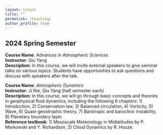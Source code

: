 ```yaml
---
layout: single
title: ""
permalink: /teaching/
author_profile: true
---
```




2024 Spring Semester
---
**Course Name**: *Advances in Atmospheric Sciences*  
**Instructor**: Qiu Yang  
**Description**: In this course, we will invite external speakers to give seminar talks on various topics. Students have opportunities to ask questions and discuss with speakers after the talk. 

**Course Name**: *Atmospheric Dynamics*   
**Instructor**: Ji Nie, Qiu Yang (half semester each)    
**Description**: In this course, we will go through basic concepts and theories in geophysical fluid dynamics, including the following 8 chapters: 1) Introduction, 2) Conservation law, 3) Balanced circulation, 4) Vorticity, 5) Wave, 6) Quasi-geostrophic theory, 7) Barotropic and baroclinic instability, 8) Planetary boundary layer.  
**Reference textbook**: 1) Mesoscale Meteorology in Midlatitudes by P. Markowski and Y. Richardson, 2) Cloud Dynamics by R. Houze. 
